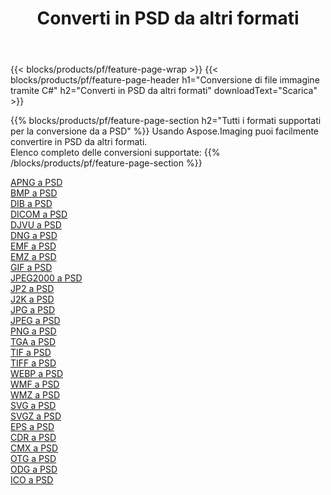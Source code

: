 ﻿---
title: Converti in PSD da altri formati 
weight: 3920
url: /it/java/conversion/to/psd 
lang: it
langdirlevel: 2
locales: zh-hans,ja,it,ru,de,es,fr,nl,id,lt,pl,pt,vi,tr,ko,zh-hant,ar,hi,th,sv,cs,uk,he
description: Usando Aspose.Imaging puoi facilmente convertire in PSD da altri formati
---

{{< blocks/products/pf/feature-page-wrap >}}
{{< blocks/products/pf/feature-page-header h1="Conversione di file immagine tramite C#" h2="Converti in PSD da altri formati" downloadText="Scarica" >}}


{{% blocks/products/pf/feature-page-section  h2="Tutti i formati supportati per la conversione da a PSD" %}}
Usando Aspose.Imaging puoi facilmente convertire in PSD da altri formati.
<br/>
Elenco completo delle conversioni supportate:
{{% /blocks/products/pf/feature-page-section %}}
<div class="container-fluid productfamilypage bg-gray">
    <div class="convertypes bg-gray agp-content section">
        <div class="container">
		<div class="row other-converters">
		    <div class='col-md-2 other-converter remove-lp remove-rp'><a href="/imaging/it/java/conversion/apng-to-psd" >APNG a PSD</a></div>
<div class='col-md-2 other-converter remove-lp remove-rp'><a href="/imaging/it/java/conversion/bmp-to-psd" >BMP a PSD</a></div>
<div class='col-md-2 other-converter remove-lp remove-rp'><a href="/imaging/it/java/conversion/dib-to-psd" >DIB a PSD</a></div>
<div class='col-md-2 other-converter remove-lp remove-rp'><a href="/imaging/it/java/conversion/dicom-to-psd" >DICOM a PSD</a></div>
<div class='col-md-2 other-converter remove-lp remove-rp'><a href="/imaging/it/java/conversion/djvu-to-psd" >DJVU a PSD</a></div>
<div class='col-md-2 other-converter remove-lp remove-rp'><a href="/imaging/it/java/conversion/dng-to-psd" >DNG a PSD</a></div>
<div class='col-md-2 other-converter remove-lp remove-rp'><a href="/imaging/it/java/conversion/emf-to-psd" >EMF a PSD</a></div>
<div class='col-md-2 other-converter remove-lp remove-rp'><a href="/imaging/it/java/conversion/emz-to-psd" >EMZ a PSD</a></div>
<div class='col-md-2 other-converter remove-lp remove-rp'><a href="/imaging/it/java/conversion/gif-to-psd" >GIF a PSD</a></div>
<div class='col-md-2 other-converter remove-lp remove-rp'><a href="/imaging/it/java/conversion/jpeg2000-to-psd" >JPEG2000 a PSD</a></div>
<div class='col-md-2 other-converter remove-lp remove-rp'><a href="/imaging/it/java/conversion/jp2-to-psd" >JP2 a PSD</a></div>
<div class='col-md-2 other-converter remove-lp remove-rp'><a href="/imaging/it/java/conversion/j2k-to-psd" >J2K a PSD</a></div>
<div class='col-md-2 other-converter remove-lp remove-rp'><a href="/imaging/it/java/conversion/jpg-to-psd" >JPG a PSD</a></div>
<div class='col-md-2 other-converter remove-lp remove-rp'><a href="/imaging/it/java/conversion/jpeg-to-psd" >JPEG a PSD</a></div>
<div class='col-md-2 other-converter remove-lp remove-rp'><a href="/imaging/it/java/conversion/png-to-psd" >PNG a PSD</a></div>
<div class='col-md-2 other-converter remove-lp remove-rp'><a href="/imaging/it/java/conversion/tga-to-psd" >TGA a PSD</a></div>
<div class='col-md-2 other-converter remove-lp remove-rp'><a href="/imaging/it/java/conversion/tif-to-psd" >TIF a PSD</a></div>
<div class='col-md-2 other-converter remove-lp remove-rp'><a href="/imaging/it/java/conversion/tiff-to-psd" >TIFF a PSD</a></div>
<div class='col-md-2 other-converter remove-lp remove-rp'><a href="/imaging/it/java/conversion/webp-to-psd" >WEBP a PSD</a></div>
<div class='col-md-2 other-converter remove-lp remove-rp'><a href="/imaging/it/java/conversion/wmf-to-psd" >WMF a PSD</a></div>
<div class='col-md-2 other-converter remove-lp remove-rp'><a href="/imaging/it/java/conversion/wmz-to-psd" >WMZ a PSD</a></div>
<div class='col-md-2 other-converter remove-lp remove-rp'><a href="/imaging/it/java/conversion/svg-to-psd" >SVG a PSD</a></div>
<div class='col-md-2 other-converter remove-lp remove-rp'><a href="/imaging/it/java/conversion/svgz-to-psd" >SVGZ a PSD</a></div>
<div class='col-md-2 other-converter remove-lp remove-rp'><a href="/imaging/it/java/conversion/eps-to-psd" >EPS a PSD</a></div>
<div class='col-md-2 other-converter remove-lp remove-rp'><a href="/imaging/it/java/conversion/cdr-to-psd" >CDR a PSD</a></div>
<div class='col-md-2 other-converter remove-lp remove-rp'><a href="/imaging/it/java/conversion/cmx-to-psd" >CMX a PSD</a></div>
<div class='col-md-2 other-converter remove-lp remove-rp'><a href="/imaging/it/java/conversion/otg-to-psd" >OTG a PSD</a></div>
<div class='col-md-2 other-converter remove-lp remove-rp'><a href="/imaging/it/java/conversion/odg-to-psd" >ODG a PSD</a></div>
<div class='col-md-2 other-converter remove-lp remove-rp'><a href="/imaging/it/java/conversion/ico-to-psd" >ICO a PSD</a></div>
                </div>
        </div>
    </div>
</div>
<br/>

